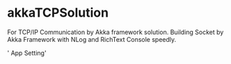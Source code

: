 # akkaTCPSolution
For TCP/IP Communication by Akka framework solution.
Building Socket by Akka Framework with NLog and RichText Console speedly. 

' App Setting'
  	
  
 
